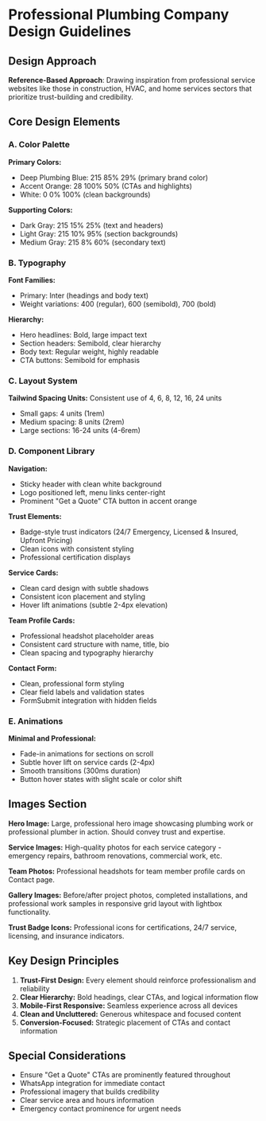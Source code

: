 # Professional Plumbing Company Design Guidelines

## Design Approach
**Reference-Based Approach**: Drawing inspiration from professional service websites like those in construction, HVAC, and home services sectors that prioritize trust-building and credibility.

## Core Design Elements

### A. Color Palette
**Primary Colors:**
- Deep Plumbing Blue: 215 85% 29% (primary brand color)
- Accent Orange: 28 100% 50% (CTAs and highlights)
- White: 0 0% 100% (clean backgrounds)

**Supporting Colors:**
- Dark Gray: 215 15% 25% (text and headers)
- Light Gray: 215 10% 95% (section backgrounds)
- Medium Gray: 215 8% 60% (secondary text)

### B. Typography
**Font Families:**
- Primary: Inter (headings and body text)
- Weight variations: 400 (regular), 600 (semibold), 700 (bold)

**Hierarchy:**
- Hero headlines: Bold, large impact text
- Section headers: Semibold, clear hierarchy
- Body text: Regular weight, highly readable
- CTA buttons: Semibold for emphasis

### C. Layout System
**Tailwind Spacing Units:** Consistent use of 4, 6, 8, 12, 16, 24 units
- Small gaps: 4 units (1rem)
- Medium spacing: 8 units (2rem)  
- Large sections: 16-24 units (4-6rem)

### D. Component Library

**Navigation:**
- Sticky header with clean white background
- Logo positioned left, menu links center-right
- Prominent "Get a Quote" CTA button in accent orange

**Trust Elements:**
- Badge-style trust indicators (24/7 Emergency, Licensed & Insured, Upfront Pricing)
- Clean icons with consistent styling
- Professional certification displays

**Service Cards:**
- Clean card design with subtle shadows
- Consistent icon placement and styling
- Hover lift animations (subtle 2-4px elevation)

**Team Profile Cards:**
- Professional headshot placeholder areas
- Consistent card structure with name, title, bio
- Clean spacing and typography hierarchy

**Contact Form:**
- Clean, professional form styling
- Clear field labels and validation states
- FormSubmit integration with hidden fields

### E. Animations
**Minimal and Professional:**
- Fade-in animations for sections on scroll
- Subtle hover lift on service cards (2-4px)
- Smooth transitions (300ms duration)
- Button hover states with slight scale or color shift

## Images Section

**Hero Image:** Large, professional hero image showcasing plumbing work or professional plumber in action. Should convey trust and expertise.

**Service Images:** High-quality photos for each service category - emergency repairs, bathroom renovations, commercial work, etc.

**Team Photos:** Professional headshots for team member profile cards on Contact page.

**Gallery Images:** Before/after project photos, completed installations, and professional work samples in responsive grid layout with lightbox functionality.

**Trust Badge Icons:** Professional icons for certifications, 24/7 service, licensing, and insurance indicators.

## Key Design Principles

1. **Trust-First Design:** Every element should reinforce professionalism and reliability
2. **Clear Hierarchy:** Bold headings, clear CTAs, and logical information flow
3. **Mobile-First Responsive:** Seamless experience across all devices
4. **Clean and Uncluttered:** Generous whitespace and focused content
5. **Conversion-Focused:** Strategic placement of CTAs and contact information

## Special Considerations

- Ensure "Get a Quote" CTAs are prominently featured throughout
- WhatsApp integration for immediate contact
- Professional imagery that builds credibility
- Clear service area and hours information
- Emergency contact prominence for urgent needs